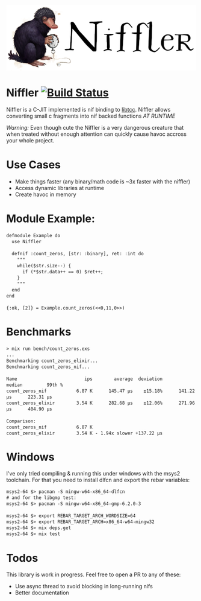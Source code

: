 ![Niffler](https://github.com/dominicletz/niffler/blob/main/img/niffler.png?raw=true)

# Niffler [![Build Status](https://travis-ci.com/dominicletz/niffler.svg?branch=main)](https://travis-ci.com/dominicletz/niffler)

Niffler is a C-JIT implemented is nif binding to [libtcc](https://bellard.org/tcc/). Niffler allows converting small c fragments into nif backed functions *AT RUNTIME*

*Warning:* Even though cute the Niffler is a very dangerous creature that when treated without
enough attention can quickly cause havoc accross your whole project.

# Use Cases

* Make things faster (any binary/math code is ~3x faster with the niffler)
* Access dynamic libraries at runtime
* Create havoc in memory

# Module Example:

```
defmodule Example do
  use Niffler

  defnif :count_zeros, [str: :binary], ret: :int do
    """
    while($str.size--) {
      if (*$str.data++ == 0) $ret++;
    }
    """
  end
end

{:ok, [2]} = Example.count_zeros(<<0,11,0>>)
```

# Benchmarks

```
> mix run bench/count_zeros.exs
...
Benchmarking count_zeros_elixir...
Benchmarking count_zeros_nif...

Name                         ips        average  deviation         median         99th %
count_zeros_nif           6.87 K      145.47 μs    ±15.18%      141.22 μs      223.31 μs
count_zeros_elixir        3.54 K      282.68 μs    ±12.06%      271.96 μs      404.90 μs

Comparison: 
count_zeros_nif           6.87 K
count_zeros_elixir        3.54 K - 1.94x slower +137.22 μs
```

# Windows

I've only tried compiling & running this under windows with the msys2 toolchain. For that you need to install dlfcn and export the rebar variables:

```
msys2-64 $> pacman -S mingw-w64-x86_64-dlfcn
# and for the libgmp test:
msys2-64 $> pacman -S mingw-w64-x86_64-gmp-6.2.0-3 

msys2-64 $> export REBAR_TARGET_ARCH_WORDSIZE=64
msys2-64 $> export REBAR_TARGET_ARCH=x86_64-w64-mingw32
msys2-64 $> mix deps.get
msys2-64 $> mix test
```

# Todos

This library is work in progress. Feel free to open a PR to any of these:

* Use async thread to avoid blocking in long-running nifs
* Better documentation
